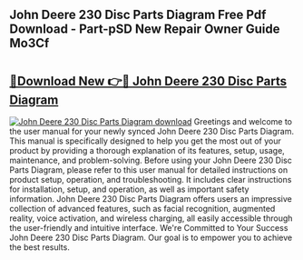 ## John Deere 230 Disc Parts Diagram Free Pdf Download - Part-pSD New Repair Owner Guide Mo3Cf

# <h2><a href="http://dfhrvym.blite.top/?on=John+Deere+230+Disc+Parts+Diagram">🔗Download New 👉🔴 John Deere 230 Disc Parts Diagram</a></h2>

[![John Deere 230 Disc Parts Diagram download](https://i.imgur.com/lujVjoI.png)](http://dfhrvym.blite.top/?on=John+Deere+230+Disc+Parts+Diagram)
Greetings and welcome to the user manual for your newly synced John Deere 230 Disc Parts Diagram. This manual is specifically designed to help you get the most out of your product by providing a thorough explanation of its features, setup, usage, maintenance, and problem-solving. Before using your John Deere 230 Disc Parts Diagram, please refer to this user manual for detailed instructions on product setup, operation, and troubleshooting. It includes clear instructions for installation, setup, and operation, as well as important safety information. John Deere 230 Disc Parts Diagram offers users an impressive collection of advanced features, such as facial recognition, augmented reality, voice activation, and wireless charging, all easily accessible through the user-friendly and intuitive interface. We're Committed to Your Success John Deere 230 Disc Parts Diagram. Our goal is to empower you to achieve the best results.
